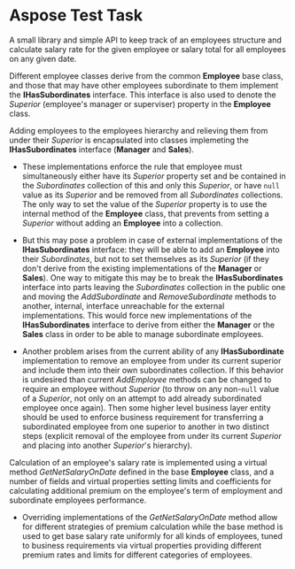 
# Aspose Test Task

A small library and simple API to keep track of an employees structure and calculate salary rate for the given employee or salary total for all employees on any given date.

Different employee classes derive from the common **Employee** base class, and those that may have other employees subordinate to them implement the **IHasSubordinates** interface. This interface is also used to denote the *Superior* (employee's manager or superviser) property in the **Employee** class.

Adding employees to the employees hierarchy and relieving them from under their *Superior* is encapsulated into classes implemeting the **IHasSubordinates** interface (**Manager** and **Sales**).
- These implementations enforce the rule that employee must simultaneously either have its *Superior* property set and be contained in the *Subordinates* collection of this and only this *Superior*, or have `null` value as its *Superior* and be removed from all *Subordinates* collections. The only way to set the value of the *Superior* property is to use the internal method of the **Employee** class, that prevents from setting a *Superior* without adding an **Employee** into a collection.

- But this may pose a problem in case of external implementations of the **IHasSubordinates** interface: they will be able to add an **Employee** into their *Subordinates*, but not to set themselves as its *Superior* (if they don't derive from the existing implementations of the **Manager** or **Sales**). One way to mitigate this may be to break the **IHasSubordinates** interface into parts leaving the *Subordinates* collection in the public one and moving the *AddSubordinate* and *RemoveSubordinate* methods to another, internal, interface unreachable for the external implementations. This would force new implementations of the **IHasSubordinates** interface to derive from either the **Manager** or the **Sales** class in order to be able to manage subordinate employees.

- Another problem arises from the current ability of any **IHasSubordinate** implementation to remove an employee from under its current superior and include them into their own subordinates collection. If this behavior is undesired than current *AddEmployee* methods can be changed to require an employee without *Superior* (to throw on any non-`null` value of a *Superior*, not only on an attempt to add already subordinated employee once again). Then some higher level business layer entity should be used to enforce business requirement for transferring a subordinated employee from one superior to another in two distinct steps (explicit removal of the employee from under its current *Superior* and placing into another *Superior*'s hierarchy).

Calculation of an employee's salary rate is implemented using a virtual method *GetNetSalaryOnDate* defined in the base **Employee** class, and a number of fields and virtual properties setting limits and coefficients for calculating additional premium on the employee's term of employment and subordinate employees performance.

- Overriding implementations of the *GetNetSalaryOnDate* method allow for different strategies of premium calculation while the base method is used to get base salary rate uniformly for all kinds of employees, tuned to business requirements via virtual properties providing different premium rates and limits for different categories of employees.
